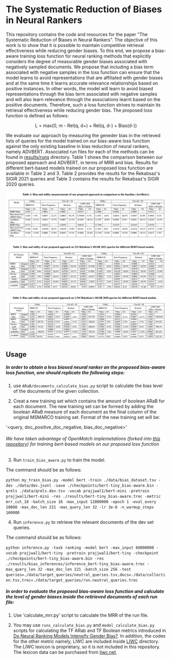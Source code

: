 # The Systematic Reduction of Biases in Neural Rankers
This repository contains the code and resources for the paper "The Systematic Reduction of Biases in Neural Rankers".
The objective of this work is to show
that it is possible to maintain competitive retrieval effectiveness
while reducing gender biases.
To this end,
we propose a bias-aware training loss function for neural ranking
methods that explicitly considers the degree of measurable gender
biases associated with negatively sampled documents. We propose
that including a bias term associated with negative samples in the loss
function can ensure that the model learns to avoid representations
that are affiliated with gender biases and at the same time it learns
accurate relevance relationships based on positive instances. In
other words, the model will learn to avoid biased representations
through the bias term associated with negative samples and will also
learn relevance through the associations learnt based on the positive
documents. Therefore, such a loss function strives to maintain its
retrieval effectiveness while reducing gender bias. The proposed loss function is defined as 
follows:

<p style="text-align: center;"> L = max(0, m - Rel(q, d+) + Rel(q, d-) + Bias(d-)) </p> 


We evaluate our approach by measuring the geneder bias in the retrieved lists
of queries for the model trained on our bias-aware
loss function against the only existing baseline in 
bias reduction of neural rankers, namely ADVBERT.  Associated run files
for each of the methods can be found
in [results/runs](results/runs) 
directory.
Table 1 shows the comparison between our proposed approach
and ADVBERT, in terms of MRR
and bias. Results for different bert-based models
trained on our proposed loss
function are available in Table 2 and 3. Table 2 provides the results 
for the Rekabsaz's SIGIR 2021 queries and Table 3 contains the results for 
Rekabsaz's SIGIR 2020 queries.


![](results/tables/table1.png)

![](results/tables/table2.png)

![](results/tables/table3.png)

## Usage

##### In order to obtain a less biased neural ranker on the proposed bias-aware loss function, one should replicate the following steps:

1. use `ARaB/documents_calculate_bias.py` script to calculate the bias level of the documents of the given collection.

2. Creat a new training set which contains the amount of boolean ARaB for each document. 
   The new training set can be formed by adding the boolean ARaB measure of each document as the 
   final column of the original MSMARCO training set. Format of the new training set will be:
   
'<query, doc_positive_doc_negative, bias_doc_negative>'

###### We have taken advantage of OpenMatch implemetations (forked into [this repository](https://github.com/biasaware/OpenMatch)) for training bert-based models on our proposed loss function

3. Run `train_bias_aware.py` to train the model.

The command should be as follows:

`python my_train_bias.py -model bert -train ./data/bias_dataset.tsv -dev ./data/dev.jsonl -save ./checkpoints/bert-tiny_bias-aware.bin -qrels ./data/qrels.dev.tsv -vocab prajjwal1/bert-mini -pretrain prajjwal1/bert-mini -res ./results/bert-tiny_bias-aware.trec -metric mrr_cut_10 -batch_size 16 -max_input 12800000 -epoch 1 -eval_every 10000 -max_doc_len 221 -max_query_len 32 -lr 3e-6 -n_warmup_steps 160000`

4. Run `inference.py` to retrieve the relevant documents of the dev set queries.

The command should be as follows:


`python inference.py -task ranking -model bert -max_input 60000000 -vocab prajjwal1/bert-tiny -pretrain prajjwal1/bert-tiny -checkpoint ./checkpoints/bert-tiny_bias-aware.bin -res ./results/bias_inferences/inference_bert-tiny_bias-aware.trec -max_query_len 32 -max_doc_len 221 -batch_size 256 -test queries=./data/target_queries/neutral_queries.tsv,docs=./data/collection.tsv,trec=./data/target_queries/run.neutral_queries.trec`
##### In order to evaluate the proposed bias-aware loss function and calculate the level of gender biases inside the retirieved documents of each run file:

1. Use 'calculate_mrr.py' script to calculate the MRR of the run file.

2. You may use `runs_calculate_bias.py` and `model_calculate_bias.py` 
   scripts for calculating the TF ARab and TF Boolean metrics introduced in 
   [Do Neural Ranking Models Intensify Gender Bias?](https://github.com/navid-rekabsaz/GenderBias_IR).
    In addition, the codes for the other metric namely, 
   LIWC are included inside [LIWC](https://github.com/biasawareprf/bias-aware-PRF/tree/main/src/LIWC) 
   directory. The LIWC lexicon is proprietary, so it is not included in this repository.
   The lexicon data can be purchased from [liwc.net](http://liwc.wpengine.com/).

